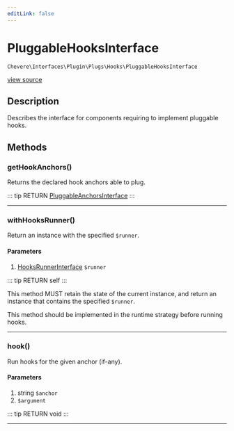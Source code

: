 ```yaml
---
editLink: false
---
```


# PluggableHooksInterface

`Chevere\Interfaces\Plugin\Plugs\Hooks\PluggableHooksInterface`

[view source](https://github.com/chevere/chevere/blob/master/src/Chevere/Interfaces/Plugin/Plugs/Hooks/PluggableHooksInterface.php)

## Description

Describes the interface for components requiring to implement pluggable hooks.

## Methods

### getHookAnchors()

Returns the declared hook anchors able to plug.

::: tip RETURN
[PluggableAnchorsInterface](../../PluggableAnchorsInterface.md)
:::

---

### withHooksRunner()

Return an instance with the specified `$runner`.

#### Parameters

1. [HooksRunnerInterface](./HooksRunnerInterface.md) `$runner`

::: tip RETURN
self
:::

This method MUST retain the state of the current instance, and return
an instance that contains the specified `$runner`.

This method should be implemented in the runtime strategy before running hooks.

---

### hook()

Run hooks for the given anchor (if-any).

#### Parameters

1. string `$anchor`
2.  `$argument`

::: tip RETURN
void
:::

---
